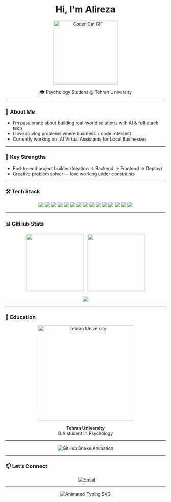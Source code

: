 <h1 align="center">Hi, I'm Alireza </h1>

<p align="center">
  <img src="https://github.com/Alirizza/Alirizza/blob/main/coding.gif?raw=true" width="200" alt="Coder Cat GIF" />
</p>


<p align="center">
  🎓 Psychology Student @ Tehran University
</p>

---

### 🚀 About Me

- I’m passionate about building real-world solutions with AI & full-stack tech
- I love solving problems where business + code intersect
- Currently working on: AI Virtual Assistants for Local Businesses

---

### 🧠 Key Strengths

- End-to-end project builder (Ideation → Backend → Frontend → Deploy)
- Creative problem solver — love working under constraints

---

### 🛠️ Tech Stack

<p align="center">
  <!-- Programming Languages -->
  <img src="https://img.shields.io/badge/Java-007396?style=for-the-badge&logo=openjdk&logoColor=white" />
  <img src="https://img.shields.io/badge/Python-3776AB?style=for-the-badge&logo=python&logoColor=white" />
  <img src="https://img.shields.io/badge/JavaScript-F7DF1E?style=for-the-badge&logo=javascript&logoColor=black" />
  
  <!-- Frontend -->
  <img src="https://img.shields.io/badge/HTML5-E34F26?style=for-the-badge&logo=html5&logoColor=white" />
  <img src="https://img.shields.io/badge/CSS3-1572B6?style=for-the-badge&logo=css3&logoColor=white" />
  <img src="https://img.shields.io/badge/React-20232A?style=for-the-badge&logo=react&logoColor=61DAFB" />
  <img src="https://img.shields.io/badge/Next.js-000000?style=for-the-badge&logo=nextdotjs&logoColor=white" />
  
  <!-- Backend & Cloud -->
  <img src="https://img.shields.io/badge/Node.js-339933?style=for-the-badge&logo=nodedotjs&logoColor=white" />
  <img src="https://img.shields.io/badge/Express.js-000000?style=for-the-badge&logo=express&logoColor=white" />
  <img src="https://img.shields.io/badge/MongoDB-47A248?style=for-the-badge&logo=mongodb&logoColor=white" />
  <img src="https://img.shields.io/badge/Vercel-000000?style=for-the-badge&logo=vercel&logoColor=white" />
  
  <!-- AI / APIs -->
  <img src="https://img.shields.io/badge/OpenAI-412991?style=for-the-badge&logo=openai&logoColor=white" />
  <img src="https://img.shields.io/badge/Gemini-4285F4?style=for-the-badge&logo=google&logoColor=white" />
  <img src="https://img.shields.io/badge/Google%20Cloud-4285F4?style=for-the-badge&logo=googlecloud&logoColor=white" />
  <img src="https://img.shields.io/badge/Twilio-F22F46?style=for-the-badge&logo=twilio&logoColor=white" />
</p>

---

### 📊 GitHub Stats

<p align="center">
  <img src="https://github-readme-stats.vercel.app/api?username=Alirizza&show_icons=true&theme=radical&hide_title=true&hide=issues&count_private=true&include_all_commits=true" height="180" />
  &nbsp;
  <img src="https://github-readme-stats.vercel.app/api/top-langs/?username=Alirizza&layout=compact&theme=radical&langs_count=8" height="180" />
</p>

<p align="center">
  <img src="https://github-readme-streak-stats.herokuapp.com?user=Alirizza&theme=radical&date_format=M%20j%5B%2C%20Y%5D" />
</p>

---

### 🏫 Education

<p align="center">
  <img src="https://github.com/Alirizza/Alirizza/blob/main/Tehran.png?raw=true" alt="Tehran University" width="300"/>
</p>

<p align="center"><strong>Tehran University</strong><br>B.A student in Psychology</p>

---

<p align="center">
  <img src="https://github.com/Alirizza/Alirizza/blob/output/github-snake-dark.svg" alt="GitHub Snake Animation" />
</p>

---
### 📫 Let’s Connect

<p align="center">
  </a>
  &nbsp;
  <a href="mailto:devdeepak157@gmail.com" target="_blank">
    <img src="https://img.shields.io/badge/re.alireza1729@gmail.com-red?style=for-the-badge&logo=gmail" alt="Email" />
  </a>
</p>

---

<p align="center">
  <img src="https://readme-typing-svg.demolab.com?font=Fira+Code&size=16&pause=1000&color=F75C7E&center=true&vCenter=true&width=700&lines=Code+is+a+tool,+business+is+the+engine,+vision+is+the+fuel" alt="Animated Typing SVG" />
</p>
